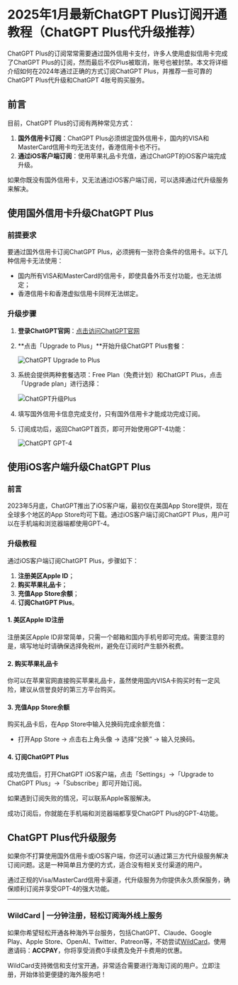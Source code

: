 # 2025年1月最新ChatGPT Plus订阅开通教程（ChatGPT Plus代升级推荐）

ChatGPT Plus的订阅常常需要通过国外信用卡支付，许多人使用虚拟信用卡完成了ChatGPT Plus的订阅，然而最后不仅Plus被取消，账号也被封禁。本文将详细介绍如何在2024年通过正确的方式订阅ChatGPT Plus，并推荐一些可靠的ChatGPT Plus代升级和ChatGPT 4账号购买服务。

## 前言

目前，ChatGPT Plus的订阅有两种常见方式：

1. **国外信用卡订阅**：ChatGPT Plus必须绑定国外信用卡，国内的VISA和MasterCard信用卡均无法支付，香港信用卡也不行。
2. **通过iOS客户端订阅**：使用苹果礼品卡充值，通过ChatGPT的iOS客户端完成升级。

如果你既没有国外信用卡，又无法通过iOS客户端订阅，可以选择通过代升级服务来解决。

## 使用国外信用卡升级ChatGPT Plus

### 前提要求

要通过国外信用卡订阅ChatGPT Plus，必须拥有一张符合条件的信用卡。以下几种信用卡无法使用：

- 国内所有VISA和MasterCard的信用卡，即使具备外币支付功能，也无法绑定；
- 香港信用卡和香港虚拟信用卡同样无法绑定。

### 升级步骤

1. **登录ChatGPT官网**：[点击访问ChatGPT官网](https://chat.openai.com)
2. **点击「Upgrade to Plus」**开始升级ChatGPT Plus套餐：

   ![ChatGPT Upgrade to Plus](https://chatgptzh.github.io/images/chatgpt-upgrade-to-plus.png)

3. 系统会提供两种套餐选项：Free Plan（免费计划）和ChatGPT Plus，点击「Upgrade plan」进行选择：

   ![ChatGPT升级Plus](https://chatgptzh.github.io/images/chatgpt-upgrade-to-plus-pay.png)

4. 填写国外信用卡信息完成支付，只有国外信用卡才能成功完成订阅。

5. 订阅成功后，返回ChatGPT首页，即可开始使用GPT-4功能：

   ![ChatGPT GPT-4](https://chatgptzh.github.io/images/chatgpt-plus-gpt-4.jpeg)

## 使用iOS客户端升级ChatGPT Plus

### 前言

2023年5月底，ChatGPT推出了iOS客户端，最初仅在美国App Store提供，现在全球多个地区的App Store均可下载。通过iOS客户端订阅ChatGPT Plus，用户可以在手机端和浏览器端都使用GPT-4。

### 升级教程

通过iOS客户端订阅ChatGPT Plus，步骤如下：

1. **注册美区Apple ID**；
2. **购买苹果礼品卡**；
3. **充值App Store余额**；
4. **订阅ChatGPT Plus**。

#### 1. 美区Apple ID注册

注册美区Apple ID非常简单，只需一个邮箱和国内手机号即可完成。需要注意的是，填写地址时请确保选择免税州，避免在订阅时产生额外税费。

#### 2. 购买苹果礼品卡

你可以在苹果官网直接购买苹果礼品卡，虽然使用国内VISA卡购买时有一定风险，建议从信誉良好的第三方平台购买。

#### 3. 充值App Store余额

购买礼品卡后，在App Store中输入兑换码完成余额充值：

- 打开App Store -> 点击右上角头像 -> 选择“兑换” -> 输入兑换码。

#### 4. 订阅ChatGPT Plus

成功充值后，打开ChatGPT iOS客户端，点击「Settings」->「Upgrade to ChatGPT Plus」->「Subscribe」即可开始订阅。

如果遇到订阅失败的情况，可以联系Apple客服解决。

成功订阅后，你就能在手机端和浏览器端都享受ChatGPT Plus的GPT-4功能。

## ChatGPT Plus代升级服务

如果你不打算使用国外信用卡或iOS客户端，你还可以通过第三方代升级服务解决订阅问题。这是一种简单且方便的方式，适合没有相关支付渠道的用户。

通过正规的Visa/MasterCard信用卡渠道，代升级服务为你提供永久质保服务，确保顺利订阅并享受GPT-4的强大功能。

---

### WildCard | 一分钟注册，轻松订阅海外线上服务

如果你希望轻松开通各种海外平台服务，包括ChatGPT、Claude、Google Play、Apple Store、OpenAI、Twitter、Patreon等，不妨尝试[WildCard](https://bit.ly/bewildcard)。使用邀请码：**ACCPAY**，你将享受消费0手续费及免开卡费用的优惠。

WildCard支持微信和支付宝开通，非常适合需要进行海淘订阅的用户。立即注册，开始体验更便捷的海外服务吧！
